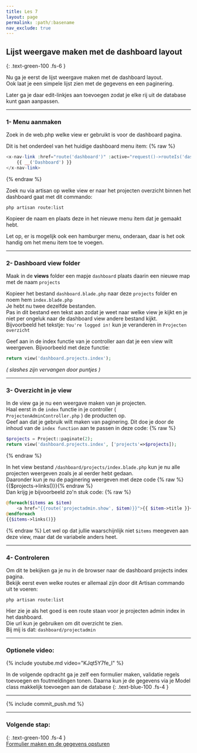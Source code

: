 ```yaml
---
title: Les 7
layout: page
permalink: :path/:basename
nav_exclude: true
---
```


## Lijst weergave maken met de dashboard layout
{: .text-green-100 .fs-6 }

Nu ga je eerst de lijst weergave maken met de dashboard layout.  
Ook laat je een simpele lijst zien met de gegevens en een paginering.  

Later ga je daar edit-linkjes aan toevoegen zodat je elke rij uit de database kunt gaan aanpassen.

---

### 1- Menu aanmaken
Zoek in de web.php welke view er gebruikt is voor de dashboard pagina.

Dit is het onderdeel van het huidige dashboard menu item:
{% raw %}
```php
<x-nav-link :href="route('dashboard')" :active="request()->routeIs('dashboard')">
    {{ __('Dashboard') }}
</x-nav-link>
```
{% endraw %}

Zoek nu via artisan op welke view er naar het projecten overzicht binnen het dashboard gaat met dit commando:

```shell
php artisan route:list
```

Kopieer de naam en plaats deze in het nieuwe menu item dat je gemaakt hebt.

Let op, er is mogelijk ook een hamburger menu, onderaan, daar is het ook handig om het menu item toe te voegen.

---

### 2- Dashboard view folder
Maak in de **views** folder een mapje `dashboard` plaats daarin een nieuwe map met de naam `projects` 

Kopieer het bestand `dashboard.blade.php` naar deze `projects` folder en noem hem `index.blade.php`  
Je hebt nu twee dezelfde bestanden.  
Pas in dit bestand een tekst aan zodat je weet naar welke view je kijkt en je niet per ongeluk naar de dashboard view andere bestand kijkt.   
Bijvoorbeeld het tekstje: `You're logged in!` kun je veranderen in `Projecten overzicht`

Geef aan in de index functie van je controller aan dat je een view wilt weergeven.
Bijvoorbeeld met deze functie:
```php
return view('dashboard.projects.index');
```
_( slashes zijn vervangen door puntjes )_


---
### 3- Overzicht in je view 
In de view ga je nu een weergave maken van je projecten.  
Haal eerst in de `index` functie in je controller ( `ProjectenAdminController.php` ) de producten op.    
Geef aan dat je gebruik wilt maken van paginering. Dit doe je door de inhoud van de `index function` aan te passen in deze code:
{% raw %}
```php
$projects = Project::paginate(2);
return view('dashboard.projects.index', ['projects'=>$projects]);
```
{% endraw %}

In het view bestand `/dashboard/projects/index.blade.php` kun je nu alle projecten weergeven zoals je al eerder hebt gedaan.  
Daaronder kun je nu de paginering weergeven met deze code {% raw %}{{$projects->links()}}{% endraw %}  
Dan krijg je bijvoorbeeld zo'n stuk code:
{% raw %}
```php
@foreach($items as $item)
    <a href="{{route('projectadmin.show', $item)}}">{{ $item->title }}</a><br>
@endforeach
{{$items->links()}}
```
{% endraw %}
Let wel op dat jullie waarschijnlijk niet `$items` meegeven aan deze view, maar dat de variabele anders heet.              

---
### 4- Controleren
Om dit te bekijken ga je nu in de browser naar de dashboard projects index pagina.  
Bekijk eerst even welke routes er allemaal zijn door dit Artisan commando uit te voeren:
```shell
php artisan route:list
```
Hier zie je als het goed is een route staan voor je projecten admin index in het dashboard.  
Die url kun je gebruiken om dit overzicht te zien.  
Bij mij is dat: `dashboard/projectadmin`

---

### Optionele video:

{% include youtube.md video="KJqt5Y7fe_I" %}

In de volgende opdracht ga je zelf een formulier maken, validatie regels toevoegen en foutmeldingen tonen.
Daarna kun je de gegevens via je Model class makkelijk toevoegen aan de database
{: .text-blue-100 .fs-4 }

---

{% include commit_push.md %}

---
### Volgende stap:
{: .text-green-100 .fs-4 }  
[Formulier maken en de gegevens opsturen](create-view)
